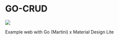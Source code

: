 # GO-CRUD

![](http://wattanar.com/wp-content/uploads/2015/07/Capture.jpg)

Example web with Go (Martini) x Material Design Lite
